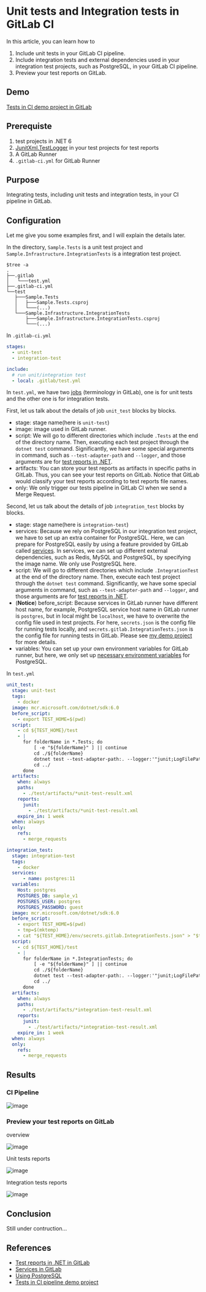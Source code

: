 # Unit tests and Integration tests in GitLab CI

In this article, you can learn how to  

1. Include unit tests in your GitLab CI pipeline.
2. Include integration tests and external dependencies used in your integration test projects, such as PostgreSQL, in your GitLab CI pipeline.
3. Preview your test reports on GitLab.

## Demo

[Tests in CI demo project in GitLab](https://gitlab.com/my-group1177/tests-in-ci-demo)

## Prerequiste

1. test projects in .NET 6
2. [JunitXml.TestLogger](https://www.nuget.org/packages/JunitXml.TestLogger) in your test projects for test reports
3. A GitLab Runner
4. `.gitlab-ci.yml` for GitLab Runner

## Purpose

Integrating tests, including unit tests and integration tests, in your CI pipeline in GitLab.

## Configuration

Let me give you some examples first, and I will explain the details later.

In the directory, `Sample.Tests` is a unit test project and `Sample.Infrastructure.IntegrationTests` is a integration test project.

```plain
$tree -a
.
├──.gitlab
│   └───test.yml
├──.gitlab-ci.yml
└──test
   ├───Sample.Tests
   │   ├───Sample.Tests.csproj
   │   └───(...)
   └───Sample.Infrastructure.IntegrationTests
       ├───Sample.Infrastructure.IntegrationTests.csproj
       └───(...)
```

In `.gitlab-ci.yml`

```yaml
stages:
  - unit-test
  - integration-test

include:
  # run unit/integration test
  - local: .gitlab/test.yml
```

In `test.yml`, we have two [jobs](https://docs.gitlab.com/ee/ci/jobs/) (terminology in GitLab), one is for unit tests and the other one is for integration tests.  

First, let us talk about the details of job `unit_test` blocks by blocks.

- stage: stage name(here is `unit-test`)
- image: image used in GitLab runner.
- script: We will go to different directories which include `.Tests` at the end of the directory name. Then, executing each test project through the `dotnet test` command. Significantly, we have some special arguments in command, such as `--test-adapter-path` and `--logger`, and those arguments are for [test reports in .NET](https://docs.gitlab.com/ee/ci/testing/unit_test_report_examples.html#net).
- artifacts: You can store your test reports as artifacts in specific paths in GitLab. Thus, you can see your test reports on GitLab. Notice that GitLab would classify your test reports according to test reports file names.
- only: We only trigger our tests pipeline in GitLab CI when we send a Merge Request.

Second, let us talk about the details of job `integration_test` blocks by blocks.

- stage: stage name(here is `integration-test`)
- services: Because we rely on PostgreSQL in our integration test project, we have to set up an extra container for PostgreSQL. Here, we can prepare for PostgreSQL easily by using a feature provided by GitLab called [services](https://docs.gitlab.com/ee/ci/services). In services, we can set up different external dependencies, such as Redis, MySQL and PostgreSQL, by specifying the image name. We only use PostgreSQL here.
- script: We will go to different directories which include `.IntegrationTest` at the end of the directory name. Then, execute each test project through the `dotnet test` command. Significantly, we have some special arguments in command, such as `--test-adapter-path` and `--logger`, and those arguments are for [test reports in .NET](https://docs.gitlab.com/ee/ci/testing/unit_test_report_examples.html#net).
- (**Notice**) before_script: Because services in GitLab runner have different host name, for example, PostgreSQL service host name in GitLab runner is `postgres`, but in local might be `localhost`, we have to overwrite the config file used in test projects. For here, `secrets.json` is the config file for running tests locally, and `secrets.gitlab.IntegrationTests.json` is the config file for running tests in GitLab. Please see [my demo project](https://gitlab.com/my-group1177/tests-in-ci-demo) for more details.
- variables: You can set up your own environment variables for GitLab runner, but here, we only set up [necessary environment variables](https://docs.gitlab.com/ee/ci/services/postgres.html) for PostgreSQL.

In `test.yml`

```yml
unit_test:
  stage: unit-test
  tags:
    - docker
  image: mcr.microsoft.com/dotnet/sdk:6.0 
  before_script: 
    - export TEST_HOME=$(pwd)
  script:
    - cd ${TEST_HOME}/test
    - |
      for folderName in *.Tests; do
          [ -e "${folderName}" ] || continue
          cd ./${folderName}
          dotnet test --test-adapter-path:. --logger:'"junit;LogFilePath=..\artifacts\'${folderName}'-unit-test-result.xml;MethodFormat=Class;FailureBodyFormat=Verbose"'
          cd ../
      done
  artifacts:
    when: always
    paths: 
      - ./test/artifacts/*unit-test-result.xml
    reports:
      junit: 
        - ./test/artifacts/*unit-test-result.xml
    expire_in: 1 week
  when: always
  only:
    refs:
      - merge_requests

integration_test:
  stage: integration-test
  tags:
    - docker
  services:
      - name: postgres:11
  variables:
    Host: postgres
    POSTGRES_DB: sample_v1
    POSTGRES_USER: postgres
    POSTGRES_PASSWORD: guest
  image: mcr.microsoft.com/dotnet/sdk:6.0 
  before_script:
    - export TEST_HOME=$(pwd)
    - tmp=$(mktemp)
    - cat "${TEST_HOME}/env/secrets.gitlab.IntegrationTests.json" > "$tmp" && mv "$tmp" "${TEST_HOME}/env/secrets.json"
  script:
    - cd ${TEST_HOME}/test
    - |
      for folderName in *.IntegrationTests; do
          [ -e "${folderName}" ] || continue
          cd ./${folderName}
          dotnet test --test-adapter-path:. --logger:'"junit;LogFilePath=..\artifacts\'${folderName}'-integration-test-result.xml;MethodFormat=Class;FailureBodyFormat=Verbose"'
          cd ../
      done
  artifacts:
    when: always
    paths: 
      - ./test/artifacts/*integration-test-result.xml
    reports:
      junit: 
        - ./test/artifacts/*integration-test-result.xml
    expire_in: 1 week
  when: always
  only:
    refs:
      - merge_requests
```

## Results

### CI Pipeline

![image](images/CI_pipeline_in_GitLab.PNG)

### Preview your test reports on GitLab

overview

![image](images/test_reports.PNG)

Unit tests reports

![image](images/test_reports-2.PNG)

Integration tests reports

![image](images/test_reports-3.PNG)

## Conclusion

Still under contruction...

<!-- TODO: -->

## References

- [Test reports in .NET in GitLab](https://docs.gitlab.com/ee/ci/testing/unit_test_report_examples.html#net)
- [Services in GitLab](https://docs.gitlab.com/ee/ci/services/)
- [Using PostgreSQL](https://docs.gitlab.com/ee/ci/services/postgres.html)
- [Tests in CI pipeline demo project](https://gitlab.com/my-group1177/tests-in-ci-demo)
